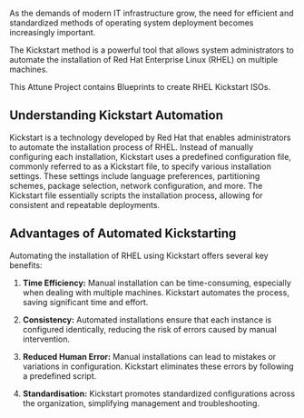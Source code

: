 As the demands of modern IT infrastructure grow, the need for 
efficient and standardized methods of operating system deployment 
becomes increasingly important. 

The Kickstart method is a powerful tool that allows system 
administrators to automate the installation of Red Hat Enterprise 
Linux (RHEL) on multiple machines.

This Attune Project contains Blueprints to create RHEL Kickstart ISOs.

## Understanding Kickstart Automation

Kickstart is a technology developed by Red Hat that enables 
administrators to automate the installation process of RHEL. 
Instead of manually configuring each installation, Kickstart uses a 
predefined configuration file, commonly referred to as a Kickstart 
file, to specify various installation settings. These settings 
include language preferences, partitioning schemes, package 
selection, network configuration, and more. The Kickstart file 
essentially scripts the installation process, allowing for 
consistent and repeatable deployments.

## Advantages of Automated Kickstarting

Automating the installation of RHEL using Kickstart offers several 
key benefits:

1. **Time Efficiency:** Manual installation can be time-consuming, 
especially when dealing with multiple machines. Kickstart 
automates the process, saving significant time and effort.

2. **Consistency:** Automated installations ensure that each 
instance is configured identically, reducing the risk of errors 
caused by manual intervention.

3. **Reduced Human Error:** Manual installations can lead to 
mistakes or variations in configuration. Kickstart eliminates these 
errors by following a predefined script.

4. **Standardisation:** Kickstart promotes standardized 
configurations across the organization, simplifying management and 
troubleshooting.
